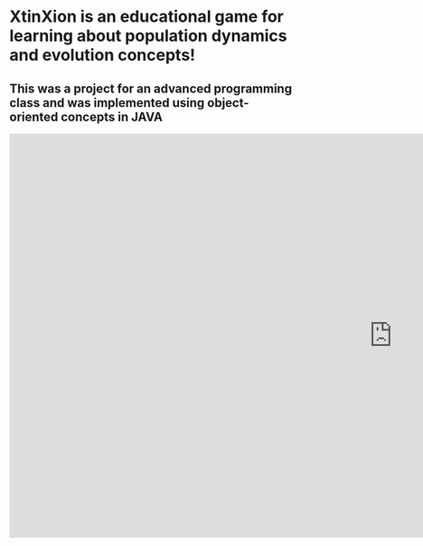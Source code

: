 # XtinXion is an educational game for learning about population dynamics and evolution concepts!
## This was a project for an advanced programming class and was implemented using object-oriented concepts in JAVA

<iframe src='https://gfycat.com/ifr/ShimmeringWhirlwindAlaskajingle' frameborder='0' scrolling='no' width='1354' height='714' allowfullscreen></iframe>

